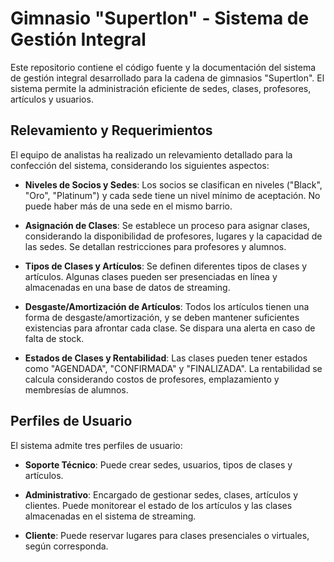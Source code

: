 # Gimnasio "Supertlon" - Sistema de Gestión Integral

Este repositorio contiene el código fuente y la documentación del sistema de gestión integral desarrollado para la cadena de gimnasios "Supertlon". El sistema permite la administración eficiente de sedes, clases, profesores, artículos y usuarios.

## Relevamiento y Requerimientos

El equipo de analistas ha realizado un relevamiento detallado para la confección del sistema, considerando los siguientes aspectos:

- **Niveles de Socios y Sedes**: Los socios se clasifican en niveles ("Black", "Oro", "Platinum") y cada sede tiene un nivel mínimo de aceptación. No puede haber más de una sede en el mismo barrio.

- **Asignación de Clases**: Se establece un proceso para asignar clases, considerando la disponibilidad de profesores, lugares y la capacidad de las sedes. Se detallan restricciones para profesores y alumnos.

- **Tipos de Clases y Artículos**: Se definen diferentes tipos de clases y artículos. Algunas clases pueden ser presenciadas en línea y almacenadas en una base de datos de streaming.

- **Desgaste/Amortización de Artículos**: Todos los artículos tienen una forma de desgaste/amortización, y se deben mantener suficientes existencias para afrontar cada clase. Se dispara una alerta en caso de falta de stock.

- **Estados de Clases y Rentabilidad**: Las clases pueden tener estados como "AGENDADA", "CONFIRMADA" y "FINALIZADA". La rentabilidad se calcula considerando costos de profesores, emplazamiento y membresías de alumnos.

## Perfiles de Usuario

El sistema admite tres perfiles de usuario:

- **Soporte Técnico**: Puede crear sedes, usuarios, tipos de clases y artículos.

- **Administrativo**: Encargado de gestionar sedes, clases, artículos y clientes. Puede monitorear el estado de los artículos y las clases almacenadas en el sistema de streaming.

- **Cliente**: Puede reservar lugares para clases presenciales o virtuales, según corresponda.
